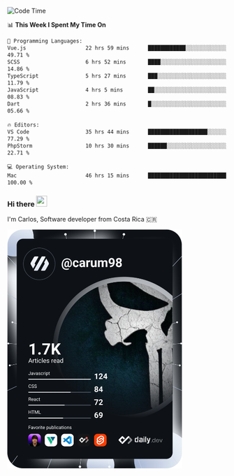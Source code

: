 
<!--START_SECTION:waka-->
![Code Time](http://img.shields.io/badge/Code%20Time-10%2C139%20hrs%2013%20mins-blue)

📊 **This Week I Spent My Time On** 

```text
💬 Programming Languages: 
Vue.js                   22 hrs 59 mins      ████████████░░░░░░░░░░░░░   49.71 % 
SCSS                     6 hrs 52 mins       ████░░░░░░░░░░░░░░░░░░░░░   14.86 % 
TypeScript               5 hrs 27 mins       ███░░░░░░░░░░░░░░░░░░░░░░   11.79 % 
JavaScript               4 hrs 5 mins        ██░░░░░░░░░░░░░░░░░░░░░░░   08.83 % 
Dart                     2 hrs 36 mins       █░░░░░░░░░░░░░░░░░░░░░░░░   05.66 % 

🔥 Editors: 
VS Code                  35 hrs 44 mins      ███████████████████░░░░░░   77.29 % 
PhpStorm                 10 hrs 30 mins      ██████░░░░░░░░░░░░░░░░░░░   22.71 % 

💻 Operating System: 
Mac                      46 hrs 15 mins      █████████████████████████   100.00 % 
```


<!--END_SECTION:waka-->

### Hi there <img src="https://media.giphy.com/media/hvRJCLFzcasrR4ia7z/giphy.gif" width="25px" height="25px">

I'm Carlos, Software developer from Costa Rica 🇨🇷

<a href="https://app.daily.dev/carum98"><img src="https://github.com/carum98/carum98/blob/main/devcard.svg" width="400" alt="Carlos Umaña Acevedo's Dev Card"/></a>
